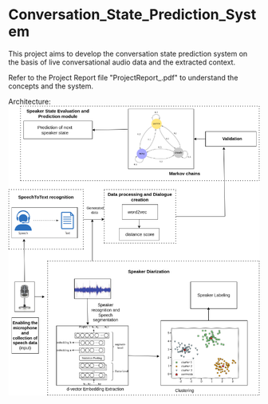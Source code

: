 # Conversation_State_Prediction_System

This project aims to develop the conversation state prediction system on the basis of live conversational audio data and the extracted context.

Refer to the Project Report file "ProjectReport_.pdf" to understand the concepts and the system.

Architecture:
![Architecture](architecture.png)
